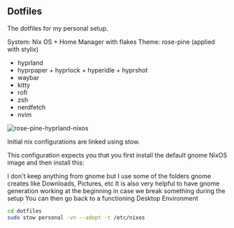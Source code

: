## Dotfiles

The dotfiles for my personal setup.

System: Nix OS + Home Manager with flakes
Theme: rose-pine (applied with stylix)

- hyprland
- hyprpaper + hyprlock + hyperidle + hyprshot
- waybar
- kitty
- rofi
- zsh
- nerdfetch
- nvim

![rose-pine-hyprland-nixos](https://github.com/user-attachments/assets/f3f57a06-1a40-4d65-9535-09c2f7f0c3d7)

Initial nix configurations are linked using stow.

This configuration expects you that you first install the default gnome NixOS image and then install this:

I don't keep anything from gnome but I use some of the folders gnome creates like Downloads, Pictures, etc
It is also very helpful to have gnome generation working at the beginning in case we break something during the setup
You can then go back to a functioning Desktop Environment

```bash
cd dotfiles
sudo stow personal -vn --adopt -t /etc/nixos
```
